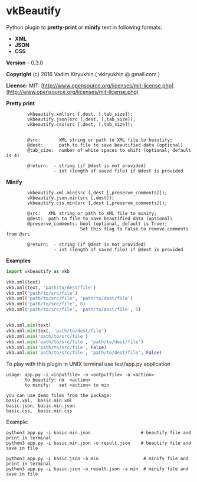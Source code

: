 # vkBeautify

Python  plugin to **pretty-print** or **minify** text in following formats:

* **XML**
* **JSON**
* **CSS**

**Version** - 0.3.0

**Copyright** (c) 2016 Vadim Kiryukhin ( vkiryukhin @ gmail.com )

**License:** MIT: [http://www.opensource.org/licenses/mit-license.php](http://www.opensource.org/licenses/mit-license.php)


   **Pretty print**
```
        vkbeautify.xml(src [,dest, [,tab_size]);
        vkbeautify.json(src [,dest, [,tab_size]);
        vkbeautify.css(src [,dest, [,tab_size]);


        @src:       XML string or path to XML file to beautify;
        @dest:      path to file to save beautified data (optional)
        @tab_size:  number of white spaces to shift (optional; default is 4)

        @return:  - string (if @dest is not provided)
                  - int (length of saved file) if @dest is provided
```

  **Minify**
```
        vkbeautify.xml.min(src [,dest [,preserve_comments]]);
        vkbeautify.json.min(src [,dest]);
        vkbeautify.css.min(src [,dest [,preserve_comments]]);

        @src:   XML string or path to XML file to minify;
        @dest:  path to file to save beautified data (optional)
        @preserve_comments: bool (optional, default is True);
                            Set this flag to False to remove comments from @src

        @return:  - string (if @dest is not provided)
                  - int (length of saved file) if @dest is provided
```

   **Examples**
```python
import vkbeautify as vkb

vkb.xml(text)
vkb.xml(text, 'path/to/dest/file')
vkb.xml('path/to/src/file')
vkb.xml('path/to/src/file', 'path/to/dest/file')
vkb.xml('path/to/src/file', 8)
vkb.xml('path/to/src/file', 'path/to/dest/file', 5)


vkb.xml.min(text)
vkb.xml.min(text, 'path/to/dest/file')
vkb.xml.min('path/to/src/file')
vkb.xml.min('path/to/src/file', 'path/to/dest/file')
vkb.xml.min('path/to/src/file', False)
vkb.xml.min('path/to/src/file', 'path/to/dest/file', False)
```
To play with this plugin in UNIX terminal use test/app.py application
```
usage: app.py -i <inputfile> -o <outputfile> -a <action>
       to beautify: no  <action>
       to minify:   set <action> to min

you can use demo files from the package:
basic.xml,  basic.min.xml
basic.json, basic.min.json
basic.css,  basic.min.css
```
Example:
```
python3 app.py -i basic.min.json                   # beautify file and print in terminal
python3 app.py -i basic.min.json -o result.json    # beautify file and save in file

python3 app.py -i basic.json -a min                 # minify file and print in terminal
python3 app.py -i basic.json -o result.json -a min  # minify file and save in file
```
